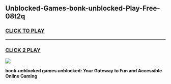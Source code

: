 
## Unblocked-Games-bonk-unblocked-Play-Free-08t2q
<h3>
<a href="https://premium76.site?title=bonk-unblocked&ref=19M">CLICK TO PLAY</a></h3>
<hr>

<h3>
<a href="https://premium76.site?title=bonk-unblocked&ref=19M">CLICK 2 PLAY</a>
  
</h3>

<a href="https://premium76.site?title=bonk-unblocked&ref=19M"><img src="https://clearcache.store/games.png"></a>


**bonk-unblocked games unblocked: Your Gateway to Fun and Accessible Online Gaming**
